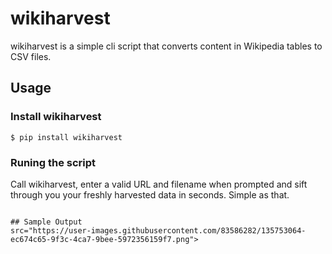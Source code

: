 # wikiharvest
wikiharvest is a simple cli script that converts content in Wikipedia tables to CSV files.

## Usage
### Install wikiharvest
```
$ pip install wikiharvest
```

### Runing the script
Call wikiharvest, enter a valid URL and filename when prompted and sift through you your freshly harvested data in seconds. Simple as that. 
```

## Sample Output
src="https://user-images.githubusercontent.com/83586282/135753064-ec674c65-9f3c-4ca7-9bee-5972356159f7.png">
